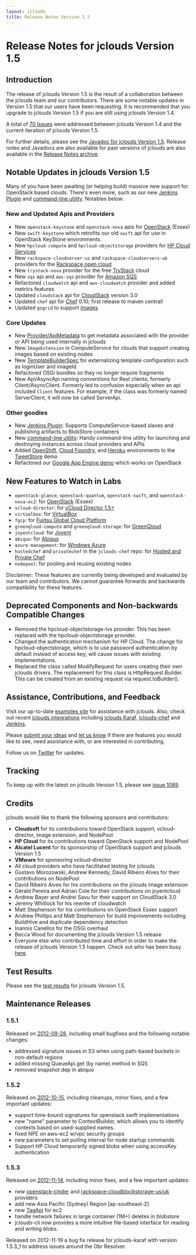 ```yaml
---
layout: jclouds
title: Release Notes Version 1.5
---
```


Release Notes for jclouds Version 1.5
=========================

## Introduction

The release of jclouds Version 1.5 is the result of a collaboration between the jclouds team and our contributors. There are some notable
updates in Version 1.5 that our users have been requesting.  It is recommended that you upgrade to jclouds Version 1.5 if you are
still using jclouds Version 1.4.

A total of [70 Issues](http://code.google.com/p/jclouds/issues/list?can=1&q=Milestone%3D1.5.0+status%3AFixed+&colspec=ID+Type+Status+Priority+Milestone+Owner+Summary&cells=tiles)
were addressed between jclouds Version 1.4 and the current iteration of jclouds Version 1.5.

For further details, please see the [Javadoc for jclouds Version 1.5](http://demobox.github.com/jclouds-maven-site-1.5.0/1.5.0/jclouds-multi/apidocs/).  Release notes and Javadocs 
are also available for past versions of jclouds are also available in the [Release Notes archive](/documentation/releasenotes/).

## Notable Updates in jclouds Version 1.5 
Many of you have been awaiting (or helping build) massive new support for OpenStack based clouds.  There's even more, such as our new [Jenkins Plugin](https://github.com/jenkinsci/jclouds-plugin) and [command-line utility](https://github.com/jclouds/jclouds-cli).  Notables below.

### New and Updated Apis and Providers
*  New `openstack-keystone` and  `openstack-nova` apis for [OpenStack](http://openstack.org/) (Essex)
*  New `swift-keystone` which retrofits our old `swift` api for use in OpenStack KeyStone environments.
*  New `hpcloud-compute` and `hpcloud-objectstorage` providers for [HP Cloud Services](/documentation/quickstart/hpcloud)
*  New `rackspace-cloudserver-us` and `rackspace-cloudservers-uk` providers for the [Rackspace open cloud](/documentation/quickstart/rackspace)
*  New `trystack-nova` provider for the free [TryStack](https://trystack.org/) cloud
*  New `sqs` api and `aws-sqs` provider for [Amazon SQS](/documentation/quickstart/sqs)
*  Refactored `cloudwatch` api and `aws-cloudwatch` provider and added metrics features
*  Updated `cloudstack` api for [CloudStack](http://cloudstack.org/) version  3.0
*  Updated `chef` api for [Chef](http://www.opscode.com/chef/) 0.10; first release to maven central!
*  Updated `gogrid` to support [images](http://code.google.com/p/jclouds/issues/detail?id=851)

### Core Updates
*  New [Provider/ApiMetadata](http://code.google.com/p/jclouds/issues/detail?id=657&can=1&sort=-id&start=300) to get 
metadata associated with the provider or API being used internally in jclouds
*  New `ImageExtension`  in ComputeService for clouds that support creating images based on existing nodes
*  New [TemplateBuilderSpec](http://code.google.com/p/jclouds/issues/detail?id=938) for externalizing template configuration such as loginUser and imageId.
*  Refactored OSGi bundles so they no longer require fragments
*  New Api/AsyncApi naming conventions for Rest clients; formerly Client/AsyncClient. 
Formerly led to confusion especially when an api included `Client` features.  For example, if the class was formerly named ServerClient, it will now be called ServerApi.

### Other goodies
*  New [Jenkins Plugin](https://github.com/jenkinsci/jclouds-plugin): Supports ComputeService-based slaves and publishing artifacts to BlobStore containers
*  New [command-line utility](https://github.com/jclouds/jclouds-cli): Handy command-line utility for launching and destroying instances across cloud providers and APIs
*  Added [OpenShift](https://openshift.redhat.com/app/), [Cloud Foundry](http://www.cloudfoundry.com/), and [Heroku](http://www.heroku.com/) 
environments to the [TweetStore](https://github.com/jclouds/jclouds/tree/master/demos/tweetstore) demo 
*  Refactored our [Google App Engine demo](https://github.com/jclouds/jclouds/tree/master/demos/googleappengine) which works on OpenStack

## New Features to Watch in Labs

*  `openstack-glance`, `openstack-quantum`, `openstack-swift`, and `openstack-nova-ec2`: for [OpenStack](http://openstack.org/) (Essex)
*  `vcloud-director`: for [vCloud Director 1.5+](http://code.google.com/p/jclouds/issues/detail?id=830)
*  `virtualbox`: for [VirtualBox](https://www.virtualbox.org/)
*  `fgcp`: for [Fujitsu Global Cloud Platform](http://www.fujitsu.com/global/solutions/cloud/solutions/global-cloud-platform)
*  `greenqloud-compute` and `greenqloud-storage`: for [GreenQloud](http://greenqloud.com/)
*  `joyentcloud`: for [Joyent](http://www.joyent.com/)
*  `abiquo`: for [Abiquo](http://www.abiquo.com)
*  `azure-management`: for [Windows Azure](http://www.windowsazure.com)
*  `hostedchef` and `privatechef` in the `jclouds-chef` repo: for [Hosted and Private Chef](http://www.opscode.com/hosted-chef/)
*  `nodepool`: for pooling and reusing existing nodes

Disclaimer:  These features are currently being developed and evaluated by our team and contributors.  We cannot guarantee forwards and backwards
compatibility for these features.

## Deprecated Components and Non-backwards Compatible Changes

*  Removed the hpcloud-objectstorage-lvs provider.  This has been replaced with the hpcloud-objectstorage provider.
*  Changed the authentication mechanism for HP Cloud.  The change for hpcloud-objectstorage, which is to use password authentication by default instead of 
access key, will cause issues with existing implementations.  
*  Replaced the class called ModifyRequest for users creating their own jclouds drivers.  The replacement for this class is HttpRequest.Builder.  This can 
be created from an existing request via request.toBuilder().

## Assistance, Contributions, and Feedback

Visit our up-to-date [examples site](https://github.com/jclouds/jclouds-examples) for assistance with jclouds.  Also, check out recent [jclouds
integrations](http://www.jclouds.org/documentation/reference/apps-that-use-jclouds) including [jclouds Karaf](https://github.com/jclouds/jclouds-karaf), [jclouds-chef](https://github.com/jclouds/jclouds-chef) and [Jenkins](https://github.com/jenkinsci/jclouds-plugin).

Please [submit your ideas](http://code.google.com/p/jclouds/issues) and [let us know](http://groups.google.com/group/jclouds) if there are features 
you would like to see, need assistance with, or are interested in contributing.

Follow us on [Twitter](http://twitter.com/#!/jclouds) for updates.

## Tracking

To keep up with the latest on jclouds Version 1.5, please see [issue 1089](http://code.google.com/p/jclouds/issues/detail?id=1089).

## Credits

jclouds would like to thank the following sponsors and contributors:

*  **Cloudsoft** for its contributions toward OpenStack support, vcloud-director, image extension, and NodePool
*  **HP Cloud** for its contributions toward OpenStack support and NodePool
*  **Alcatel Lucent** for its sponsorship of OpenStack support and jclouds Version 1.5
*  **VMware** for sponsoring vcloud-director
*  All cloud providers who have facilitated testing for jclouds
*  Gustavo Morozowski, Andrew Kennedy, David Ribeiro Alves for their contributions on NodePool
*  David Ribeiro Alves for his contributions on the jclouds image extension 
*  G&eacute;rald Pereira and Adrian Cole for their contributions on joyentcloud
*  Andrew Bayer and Andrei Savu for their support on CloudStack 3.0
*  Jeremy Whitlock for his rewrite of cloudwatch
*  Matt Stephenson for his contributions on OpenStack Essex support
*  Andrew Phillips and Matt Stephenson for build improvements including BuildHive and duplicate dependency detection
*  Ioannis Canellos for the OSGi overhaul
*  Becca Wood for documenting the jclouds Version 1.5 release
*  Everyone else who contributed time and effort in order to make the release of jclouds Version 1.5 happen. Check out who has been busy 
[here](http://www.ohloh.net/p/jclouds/contributors?query=&sort=latest_commit).

## Test Results 

Please see the [test results](/documentation/releasenotes/1.5-tests) for jclouds Version 1.5.

## Maintenance Releases

### 1.5.1

Released on [2012-09-28](http://code.google.com/p/jclouds/issues/detail?id=1094), including small bugfixes and the following notable changes:

*  addressed signature issues in S3 when using path-based buckets in non-default regions
*  added missing QueueApi.get (by name) method in SQS
*  removed snapshot dep in abiquo

### 1.5.2

Released on [2012-10-15](http://code.google.com/p/jclouds/issues/detail?id=1102), including cleanups, minor fixes, and a few important updates:

*  support time-bound signatures for openstack swift implementations
*  new "name" parameter to ContextBuilder, which allows you to identify contexts based on used-supplied names.
*  fixed NPE on aws-ec2 w/vpc security groups
*  new parameters to set polling interval for node startup commands
*  Support HP Cloud temporarily signed blobs when using accessKey authentication

### 1.5.3

Released on [2012-11-14](http://code.google.com/p/jclouds/issues/detail?id=1124), including minor fixes, and a few important updates:

*  new [openstack-cinder](https://github.com/jclouds/jclouds-examples/tree/master/rackspace/src/main/java/org/jclouds/examples/rackspace/cloudblockstorage) and [rackspace-cloudblockstorage-us/uk](/documentation/quickstart/rackspace/#volumes) providers
*  add new Asia Pacific (Sydney) Region [ap-southeast-2]
*  new [TagApi](https://github.com/jclouds/jclouds/blob/master/apis/ec2/src/main/java/org/jclouds/ec2/features/TagApi.java) for ec2
*  handle network failures in large container (1M+) deletes in blobstore
*  jclouds-cli now provides a more intuitive file-based interface for reading and writing blobs.

Released on 2012-11-19 a bug fix release for jclouds-karaf with version 1.5.3_1 to address issues around the Obr Resolver.